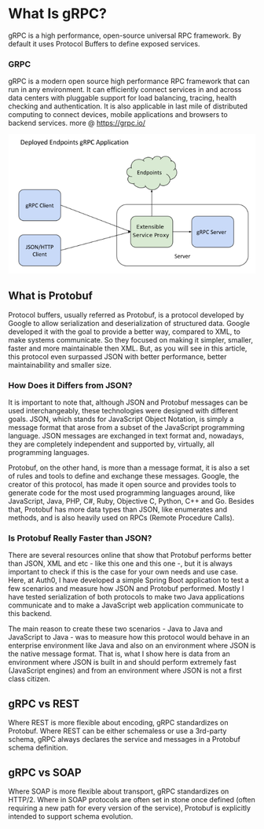 # What Is gRPC?
gRPC is a high performance, open-source universal RPC framework. By default it uses Protocol Buffers to define exposed services.

### GRPC
gRPC is a modern open source high performance RPC framework that can run in any environment. It can efficiently connect services in and across data centers with pluggable support for load balancing, tracing, health checking and authentication. It is also applicable in last mile of distributed computing to connect devices, mobile applications and browsers to backend services. more @ https://grpc.io/


![alt text](https://github.com/nagbabu4ever/grpc-poc/blob/main/grpc.jpg)

## What is Protobuf
Protocol buffers, usually referred as Protobuf, is a protocol developed by Google to allow serialization and deserialization of structured data. Google developed it with the goal to provide a better way, compared to XML, to make systems communicate. So they focused on making it simpler, smaller, faster and more maintainable then XML. But, as you will see in this article, this protocol even surpassed JSON with better performance, better maintainability and smaller size.

### How Does it Differs from JSON?
It is important to note that, although JSON and Protobuf messages can be used interchangeably, these technologies were designed with different goals. JSON, which stands for JavaScript Object Notation, is simply a message format that arose from a subset of the JavaScript programming language. JSON messages are exchanged in text format and, nowadays, they are completely independent and supported by, virtually, all programming languages.

Protobuf, on the other hand, is more than a message format, it is also a set of rules and tools to define and exchange these messages. Google, the creator of this protocol, has made it open source and provides tools to generate code for the most used programming languages around, like JavaScript, Java, PHP, C#, Ruby, Objective C, Python, C++ and Go. Besides that, Protobuf has more data types than JSON, like enumerates and methods, and is also heavily used on RPCs (Remote Procedure Calls).

### Is Protobuf Really Faster than JSON?
There are several resources online that show that Protobuf performs better than JSON, XML and etc - like this one and this one -, but it is always important to check if this is the case for your own needs and use case. Here, at Auth0, I have developed a simple Spring Boot application to test a few scenarios and measure how JSON and Protobuf performed. Mostly I have tested serialization of both protocols to make two Java applications communicate and to make a JavaScript web application communicate to this backend.

The main reason to create these two scenarios - Java to Java and JavaScript to Java - was to measure how this protocol would behave in an enterprise environment like Java and also on an environment where JSON is the native message format. That is, what I show here is data from an environment where JSON is built in and should perform extremely fast (JavaScript engines) and from an environment where JSON is not a first class citizen.

gRPC vs REST
---------------------
Where REST is more flexible about encoding, gRPC standardizes on Protobuf.
Where REST can be either schemaless or use a 3rd-party schema, gRPC always declares the service and messages in a Protobuf schema definition.

gRPC vs SOAP
---------------------
Where SOAP is more flexible about transport, gRPC standardizes on HTTP/2.
Where in SOAP protocols are often set in stone once defined (often requiring a new path for every version of the service), Protobuf is explicitly intended to support schema evolution.
